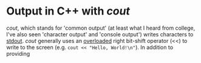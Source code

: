# Output in C++ with _cout_
_cout_, which stands for 'common output' (at least what I heard from college, I've also seen 'character output' and 'console output') writes characters to [stdout](https://en.cppreference.com/w/cpp/io/c/std_streams). _cout_ generally uses an [overloaded](https://www.tutorialspoint.com/cplusplus/cpp_overloading.htm) right bit-shift
operator (<<) to write to the screen (e.g. `cout << "Hello, World!\n"`). In addition to providing
